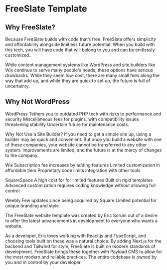 # FreeSlate Template

## Why FreeSlate?

Because FreeSlate builds with code that’s free.  FreeSlate offers simplicity and affordability alongside limitless future potential.  When you build with this tech, you will have code that will belong to you and can be endlessly customized..

While content management systems like WordPress and site builders like Wix continue to serve many people's needs, these options have serious drawbacks.  While they seem low-cost, there are many small fees along the way that add up, and while they are quick to set up, the future is full of uncertainty.

## Why Not WordPress

WordPress
Tethers you to outdated PHP tech with risks to performance and security
Miscellaneous fees for plugins, with compatibility issues threatening stability
Uncertain future for maintenance costs.

Why Not Use a Site Builder?
If you need to get a simple site up, using a builder may be quick and convenient.  But once you build a website with one of these companies, your website cannot be transferred to any other system.  Improvements are limited, and the future is at the mercy of changes to the company.

Wix
Subscription fee increases by adding features
Limited customization in affordable tiers
Proprietary code limits integration with other tools

SquareSpace
A high cost for for limited features
Built on rigid templates
Advanced customization requires coding knowledge without allowing full control

Weebly
Few updates since being acquired by Square
Limited potential for unique branding and style


The FreeSlate website template was created by Eric Sorum out of a desire to offer the latest advancements in development to everyone who wants a website.  

As a developer, Eric loves working with React.js and TypeScript, and choosing tools built on these was a natural choice.  By adding Next.js for the backend and Tailwind for style, FreeSlate is built on modern standards of development.  FreeSlate brings these together with Payload CMS to allow for the most modern and reliable practices.  The entire codebase is owned by you and in control by your developer.
